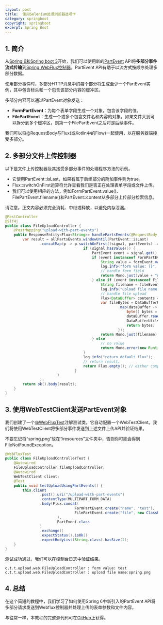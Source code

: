 ```yaml
---
layout: post
title:  使用Selenium处理浏览器选项卡
category: springboot
copyright: springboot
excerpt: Spring Boot
---
```


## 1. 简介

从[Spring 6和Spring boot 3](https://www.baeldung.com/spring-boot-3-spring-6-new)开始，我们可以使用新的[PartEvent](https://docs.spring.io/spring-framework/docs/current/javadoc-api/org/springframework/http/codec/multipart/PartEvent.html) API将**多部分事件流式传输**到[Spring WebFlux控制器](https://howtodoinjava.com/spring-webflux/spring-webflux-tutorial/)。PartEvent API有助于以流方式按顺序处理多部分数据。

使用部分事件时，多部分HTTP消息中的每个部分将生成至少一个PartEvent实例，其中包含标头和一个包含该部分内容的缓冲区。

多部分内容可以通过PartEvent对象发送：

-   **FormPartEvent**：为每个表单字段生成一个对象，包含该字段的值。
-   **FilePartEvent**：生成一个或多个包含文件名和内容的对象。如果文件大到可以拆分到多个缓冲区，则第一个FilePartEvent之后将是后续事件。

我们可以将@RequestBody与Flux(或Kotlin中的Flow)一起使用，以在服务器端接受多部分。

## 2. 多部分文件上传控制器

以下是文件上传控制器及其接受多部分事件的处理程序方法的示例。

-   它使用PartEvent::isLast，如果有属于后续部分的附加事件则为true。
-   Flux::switchOnFirst运算符允许查看我们是否正在处理表单字段或文件上传。
-   我们可以使用相应的方法，例如FormPartEvent.value()、FilePartEvent.filename()和PartEvent::content从多部分上传部分检索信息。

请注意，正文内容必须完全消耗、中继或释放，以避免内存泄漏。

```java
@RestController
@Slf4j
public class FileUploadController {
    @PostMapping("upload-with-part-events")
    public ResponseEntity<Flux<String>> handlePartsEvents(@RequestBody Flux<PartEvent> allPartsEvents) {
        var result = allPartsEvents.windowUntil(PartEvent::isLast)
                .concatMap(p -> p.switchOnFirst((signal, partEvents) -> {
                                    if (signal.hasValue()) {
                                        PartEvent event = signal.get();
                                        if (event instanceof FormPartEvent formEvent) {
                                            String value = formEvent.value();
                                            log.info("form value: {}", value);
                                            // handle form field
                                            return Mono.just(value + "n");
                                        } else if (event instanceof FilePartEvent fileEvent) {
                                            String filename = fileEvent.filename();
                                            log.info("upload file name:{}", filename);
                                            // handle file upload
                                            Flux<DataBuffer> contents = partEvents.map(PartEvent::content);
                                            var fileBytes = DataBufferUtils.join(contents)
                                                    .map(dataBuffer -> {
                                                        byte[] bytes = new byte[dataBuffer.readableByteCount()];
                                                        dataBuffer.read(bytes);
                                                        DataBufferUtils.release(dataBuffer);
                                                        return bytes;
                                                    });
                                            return Mono.just(filename);
                                        } else
                                            // no value
                                            return Mono.error(new RuntimeException("Unexpected event: " + event));
                                    }
                                    log.info("return default flux");
                                    // return result;
                                    return Flux.empty(); // either complete or error signal
                                }
                        )
                );
        return ok().body(result);
    }
}
```

## 3. 使用WebTestClient发送PartEvent对象

我们创建了一个[@WebFluxTest](https://howtodoinjava.com/spring-boot2/testing/webfluxtest-with-webtestclient/)注解测试类，它自动配置一个WebTestClient。我们将使用WebTestClient将多部分事件发送到上述文件上传API并验证结果。

不要忘记将“spring.png”放在“/resources”文件夹中，否则你可能会得到FileNotFoundException。

```java
@WebFluxTest
public class FileUploadControllerTest {
    @Autowired
    FileUploadController fileUploadController;
    @Autowired
    WebTestClient client;
    @Test
    public void testUploadUsingPartEvents() {
        this.client
                .post().uri("/upload-with-part-events")
                .contentType(MULTIPART_FORM_DATA)
                .body(Flux.concat(
                                FormPartEvent.create("name", "test"),
                                FilePartEvent.create("file", new ClassPathResource("spring.png"))
                        ),
                        PartEvent.class
                )
                .exchange()
                .expectStatus().isOk()
                .expectBodyList(String.class).hasSize(2);
    }
}
```

测试成功通过，我们可以在控制台日志中验证结果。

```shell
c.t.t.upload.web.FileUploadController : form value: test
c.t.t.upload.web.FileUploadController : upload file name:spring.png
```

## 4. 总结

在这个简短的教程中，我们学习了如何使用Spring 6中新引入的PartEvent API将多部分请求发送到Webflux控制器并处理上传的表单参数和文件内容。

与往常一样，本教程的完整源代码可在[GitHub](https://github.com/tu-yucheng/taketoday-tutorial4j/tree/master/spring-boot-modules/spring-boot-3-mybatis)上获得。
